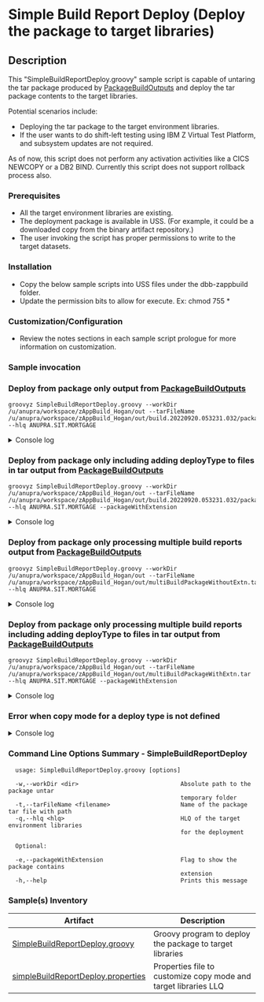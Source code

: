# Simple Build Report Deploy (Deploy the package to target libraries)
## Description
This "SimpleBuildReportDeploy.groovy" sample script is capable of untaring the tar package produced by [PackageBuildOutputs](../PackageBuildOutputs/) and deploy the tar package contents to the target libraries. 

Potential scenarios include:
* Deploying the tar package to the target environment libraries.
* If the user wants to do shift-left testing using IBM Z Virtual Test Platform, and subsystem updates are not required.

As of now, this script does not perform any activation activities like a CICS NEWCOPY or a DB2 BIND.  Currently this script does not support rollback process also.

### Prerequisites

* All the target environment libraries are existing.
* The deployment package is available in USS. (For example, it could be a downloaded copy from the binary artifact repository.)
* The user invoking the script has proper permissions to write to the target datasets.

### Installation
* Copy the below sample scripts into USS files under the dbb-zappbuild folder.
* Update the permission bits to allow for execute. Ex: chmod 755 *

### Customization/Configuration
* Review the notes sections in each sample script prologue for more information on customization.

### Sample invocation

### Deploy from package only output from [PackageBuildOutputs](../PackageBuildOutputs/)
```
groovyz SimpleBuildReportDeploy.groovy --workDir /u/anupra/workspace/zAppBuild_Hogan/out --tarFileName /u/anupra/workspace/zAppBuild_Hogan/out/build.20220920.053231.032/packageWithoutExtn.tar --hlq ANUPRA.SIT.MORTGAGE
```

<details>
  <summary>Console log</summary>

SimpleBuildReportDeploy console output

```
** SimpleBuildReportDeploy start at 20220920.073414.034
** Created tar file extract directory /u/anupra/workspace/zAppBuild_Hogan/out/DeployFiles_20220920.073414.034
** Untar file at /u/anupra/workspace/zAppBuild_Hogan/out/build.20220920.053231.032/packageWithoutExtn.tar.

Package untar done to /u/anupra/workspace/zAppBuild_Hogan/out/DeployFiles_20220920.073414.034

** Deploying the contents in /u/anupra/workspace/zAppBuild_Hogan/out/DeployFiles_20220920.073414.034/BuildReport.json

Extracted file /u/anupra/workspace/zAppBuild_Hogan/out/DeployFiles_20220920.073414.034/ANUPRA.MORT0001.LOAD/EPSMORT is of type MAPLOAD
Copied source file - ANUPRA.MORT0001.LOAD/EPSMORT to Target PDS - ANUPRA.SIT.MORTGAGE.MAPLOAD

Extracted file /u/anupra/workspace/zAppBuild_Hogan/out/DeployFiles_20220920.073414.034/ANUPRA.MORT0001.LOAD/EPSMLIS is of type MAPLOAD
Copied source file - ANUPRA.MORT0001.LOAD/EPSMLIS to Target PDS - ANUPRA.SIT.MORTGAGE.MAPLOAD

Extracted file /u/anupra/workspace/zAppBuild_Hogan/out/DeployFiles_20220920.073414.034/ANUPRA.MORT0001.LOAD/EPSCSMRT is of type CICSLOAD
Copied source file - ANUPRA.MORT0001.LOAD/EPSCSMRT to Target PDS - ANUPRA.SIT.MORTGAGE.CICSLOAD

Extracted file /u/anupra/workspace/zAppBuild_Hogan/out/DeployFiles_20220920.073414.034/ANUPRA.MORT0001.DBRM/EPSCMORT is of type DBRM
Copied source file - ANUPRA.MORT0001.DBRM/EPSCMORT to Target PDS - ANUPRA.SIT.MORTGAGE.DBRM

Extracted file /u/anupra/workspace/zAppBuild_Hogan/out/DeployFiles_20220920.073414.034/ANUPRA.MORT0001.LOAD/EPSCMORT is of type CICSLOAD
Copied source file - ANUPRA.MORT0001.LOAD/EPSCMORT to Target PDS - ANUPRA.SIT.MORTGAGE.CICSLOAD

Extracted file /u/anupra/workspace/zAppBuild_Hogan/out/DeployFiles_20220920.073414.034/ANUPRA.MORT0001.LOAD/DATEVAL is of type LOAD
Copied source file - ANUPRA.MORT0001.LOAD/DATEVAL to Target PDS - ANUPRA.SIT.MORTGAGE.LOAD

Extracted file /u/anupra/workspace/zAppBuild_Hogan/out/DeployFiles_20220920.073414.034/ANUPRA.MORT0001.LOAD/LENPGM is of type LOAD
Copied source file - ANUPRA.MORT0001.LOAD/LENPGM to Target PDS - ANUPRA.SIT.MORTGAGE.LOAD

Deleted the temporary folder - /u/anupra/workspace/zAppBuild_Hogan/out/DeployFiles_20220920.073414.034

** Build finished
```
</details>


### Deploy from package only including adding deployType to files in tar output from [PackageBuildOutputs](../PackageBuildOutputs/)
```
groovyz SimpleBuildReportDeploy.groovy --workDir /u/anupra/workspace/zAppBuild_Hogan/out --tarFileName /u/anupra/workspace/zAppBuild_Hogan/out/build.20220920.053231.032/packageWithExtn.tar --hlq ANUPRA.SIT.MORTGAGE --packageWithExtension
```

<details>
  <summary>Console log</summary>

SimpleBuildReportDeploy console output

```
** SimpleBuildReportDeploy start at 20220920.073751.037
** Created tar file extract directory /u/anupra/workspace/zAppBuild_Hogan/out/DeployFiles_20220920.073751.037
** Untar file at /u/anupra/workspace/zAppBuild_Hogan/out/build.20220920.053231.032/packageWithExtn.tar.

Package untar done to /u/anupra/workspace/zAppBuild_Hogan/out/DeployFiles_20220920.073751.037

** Deploying the contents in /u/anupra/workspace/zAppBuild_Hogan/out/DeployFiles_20220920.073751.037/BuildReport.json

Extracted file /u/anupra/workspace/zAppBuild_Hogan/out/DeployFiles_20220920.073751.037/ANUPRA.MORT0001.LOAD/EPSMORT.MAPLOAD is of type MAPLOAD
Copied source file - ANUPRA.MORT0001.LOAD/EPSMORT to Target PDS - ANUPRA.SIT.MORTGAGE.MAPLOAD

Extracted file /u/anupra/workspace/zAppBuild_Hogan/out/DeployFiles_20220920.073751.037/ANUPRA.MORT0001.LOAD/EPSMLIS.MAPLOAD is of type MAPLOAD
Copied source file - ANUPRA.MORT0001.LOAD/EPSMLIS to Target PDS - ANUPRA.SIT.MORTGAGE.MAPLOAD

Extracted file /u/anupra/workspace/zAppBuild_Hogan/out/DeployFiles_20220920.073751.037/ANUPRA.MORT0001.LOAD/EPSCSMRT.CICSLOAD is of type CICSLOAD
Copied source file - ANUPRA.MORT0001.LOAD/EPSCSMRT to Target PDS - ANUPRA.SIT.MORTGAGE.CICSLOAD

Extracted file /u/anupra/workspace/zAppBuild_Hogan/out/DeployFiles_20220920.073751.037/ANUPRA.MORT0001.DBRM/EPSCMORT.DBRM is of type DBRM
Copied source file - ANUPRA.MORT0001.DBRM/EPSCMORT to Target PDS - ANUPRA.SIT.MORTGAGE.DBRM

Extracted file /u/anupra/workspace/zAppBuild_Hogan/out/DeployFiles_20220920.073751.037/ANUPRA.MORT0001.LOAD/EPSCMORT.CICSLOAD is of type CICSLOAD
Copied source file - ANUPRA.MORT0001.LOAD/EPSCMORT to Target PDS - ANUPRA.SIT.MORTGAGE.CICSLOAD

Extracted file /u/anupra/workspace/zAppBuild_Hogan/out/DeployFiles_20220920.073751.037/ANUPRA.MORT0001.LOAD/DATEVAL.LOAD is of type LOAD
Copied source file - ANUPRA.MORT0001.LOAD/DATEVAL to Target PDS - ANUPRA.SIT.MORTGAGE.LOAD

Extracted file /u/anupra/workspace/zAppBuild_Hogan/out/DeployFiles_20220920.073751.037/ANUPRA.MORT0001.LOAD/LENPGM.LOAD is of type LOAD
Copied source file - ANUPRA.MORT0001.LOAD/LENPGM to Target PDS - ANUPRA.SIT.MORTGAGE.LOAD

Deleted the temporary folder - /u/anupra/workspace/zAppBuild_Hogan/out/DeployFiles_20220920.073751.037

** Build finished
```
</details>


### Deploy from package only processing multiple build reports output from [PackageBuildOutputs](../PackageBuildOutputs/)
```
groovyz SimpleBuildReportDeploy.groovy --workDir /u/anupra/workspace/zAppBuild_Hogan/out --tarFileName /u/anupra/workspace/zAppBuild_Hogan/out/multiBuildPackageWithoutExtn.tar --hlq ANUPRA.SIT.MORTGAGE
```

<details>
  <summary>Console log</summary>

SimpleBuildReportDeploy console output

```
** SimpleBuildReportDeploy start at 20220920.074004.040
** Created tar file extract directory /u/anupra/workspace/zAppBuild_Hogan/out/DeployFiles_20220920.074004.040
** Untar file at /u/anupra/workspace/zAppBuild_Hogan/out/multiBuildPackageWithoutExtn.tar.

Package untar done to /u/anupra/workspace/zAppBuild_Hogan/out/DeployFiles_20220920.074004.040

** Deploying the contents in /u/anupra/workspace/zAppBuild_Hogan/out/DeployFiles_20220920.074004.040/001_BuildReport.json

Extracted file /u/anupra/workspace/zAppBuild_Hogan/out/DeployFiles_20220920.074004.040/ANUPRA.MORT0001.LOAD/EPSMORT is of type MAPLOAD
Copied source file - ANUPRA.MORT0001.LOAD/EPSMORT to Target PDS - ANUPRA.SIT.MORTGAGE.MAPLOAD

Extracted file /u/anupra/workspace/zAppBuild_Hogan/out/DeployFiles_20220920.074004.040/ANUPRA.MORT0001.LOAD/EPSMLIS is of type MAPLOAD
Copied source file - ANUPRA.MORT0001.LOAD/EPSMLIS to Target PDS - ANUPRA.SIT.MORTGAGE.MAPLOAD

Extracted file /u/anupra/workspace/zAppBuild_Hogan/out/DeployFiles_20220920.074004.040/ANUPRA.MORT0001.LOAD/EPSCSMRT is of type CICSLOAD
Copied source file - ANUPRA.MORT0001.LOAD/EPSCSMRT to Target PDS - ANUPRA.SIT.MORTGAGE.CICSLOAD

Extracted file /u/anupra/workspace/zAppBuild_Hogan/out/DeployFiles_20220920.074004.040/ANUPRA.MORT0001.DBRM/EPSCMORT is of type DBRM
Copied source file - ANUPRA.MORT0001.DBRM/EPSCMORT to Target PDS - ANUPRA.SIT.MORTGAGE.DBRM

Extracted file /u/anupra/workspace/zAppBuild_Hogan/out/DeployFiles_20220920.074004.040/ANUPRA.MORT0001.LOAD/EPSCMORT is of type CICSLOAD
Copied source file - ANUPRA.MORT0001.LOAD/EPSCMORT to Target PDS - ANUPRA.SIT.MORTGAGE.CICSLOAD

Extracted file /u/anupra/workspace/zAppBuild_Hogan/out/DeployFiles_20220920.074004.040/ANUPRA.MORT0001.LOAD/DATEVAL is of type LOAD
Copied source file - ANUPRA.MORT0001.LOAD/DATEVAL to Target PDS - ANUPRA.SIT.MORTGAGE.LOAD

Extracted file /u/anupra/workspace/zAppBuild_Hogan/out/DeployFiles_20220920.074004.040/ANUPRA.MORT0001.LOAD/LENPGM is of type LOAD
Copied source file - ANUPRA.MORT0001.LOAD/LENPGM to Target PDS - ANUPRA.SIT.MORTGAGE.LOAD

** Deploying the contents in /u/anupra/workspace/zAppBuild_Hogan/out/DeployFiles_20220920.074004.040/002_BuildReport.json

Extracted file /u/anupra/workspace/zAppBuild_Hogan/out/DeployFiles_20220920.074004.040/ANUPRA.MORT0002.LOAD/EPSCSMRD is of type CICSLOAD
Copied source file - ANUPRA.MORT0002.LOAD/EPSCSMRD to Target PDS - ANUPRA.SIT.MORTGAGE.CICSLOAD

Extracted file /u/anupra/workspace/zAppBuild_Hogan/out/DeployFiles_20220920.074004.040/ANUPRA.MORT0002.LOAD/EPSMPMT is of type LOAD
Copied source file - ANUPRA.MORT0002.LOAD/EPSMPMT to Target PDS - ANUPRA.SIT.MORTGAGE.LOAD

Extracted file /u/anupra/workspace/zAppBuild_Hogan/out/DeployFiles_20220920.074004.040/ANUPRA.MORT0002.LOAD/EPSMLIST is of type CICSLOAD
Copied source file - ANUPRA.MORT0002.LOAD/EPSMLIST to Target PDS - ANUPRA.SIT.MORTGAGE.CICSLOAD

Deleted the temporary folder - /u/anupra/workspace/zAppBuild_Hogan/out/DeployFiles_20220920.074004.040

** Build finished
```
</details>


### Deploy from package only processing multiple build reports including adding deployType to files in tar output from [PackageBuildOutputs](../PackageBuildOutputs/)
```
groovyz SimpleBuildReportDeploy.groovy --workDir /u/anupra/workspace/zAppBuild_Hogan/out --tarFileName /u/anupra/workspace/zAppBuild_Hogan/out/multiBuildPackageWithExtn.tar --hlq ANUPRA.SIT.MORTGAGE --packageWithExtension
```

<details>
  <summary>Console log</summary>

SimpleBuildReportDeploy console output

```
** SimpleBuildReportDeploy start at 20220920.074508.045
** Created tar file extract directory /u/anupra/workspace/zAppBuild_Hogan/out/DeployFiles_20220920.074508.045
** Untar file at /u/anupra/workspace/zAppBuild_Hogan/out/multiBuildPackageWithExtn.tar.

Package untar done to /u/anupra/workspace/zAppBuild_Hogan/out/DeployFiles_20220920.074508.045

** Deploying the contents in /u/anupra/workspace/zAppBuild_Hogan/out/DeployFiles_20220920.074508.045/001_BuildReport.json

Extracted file /u/anupra/workspace/zAppBuild_Hogan/out/DeployFiles_20220920.074508.045/ANUPRA.MORT0001.LOAD/EPSMORT.MAPLOAD is of type MAPLOAD
Copied source file - ANUPRA.MORT0001.LOAD/EPSMORT to Target PDS - ANUPRA.SIT.MORTGAGE.MAPLOAD

Extracted file /u/anupra/workspace/zAppBuild_Hogan/out/DeployFiles_20220920.074508.045/ANUPRA.MORT0001.LOAD/EPSMLIS.MAPLOAD is of type MAPLOAD
Copied source file - ANUPRA.MORT0001.LOAD/EPSMLIS to Target PDS - ANUPRA.SIT.MORTGAGE.MAPLOAD

Extracted file /u/anupra/workspace/zAppBuild_Hogan/out/DeployFiles_20220920.074508.045/ANUPRA.MORT0001.LOAD/EPSCSMRT.CICSLOAD is of type CICSLOAD
Copied source file - ANUPRA.MORT0001.LOAD/EPSCSMRT to Target PDS - ANUPRA.SIT.MORTGAGE.CICSLOAD

Extracted file /u/anupra/workspace/zAppBuild_Hogan/out/DeployFiles_20220920.074508.045/ANUPRA.MORT0001.DBRM/EPSCMORT.DBRM is of type DBRM
Copied source file - ANUPRA.MORT0001.DBRM/EPSCMORT to Target PDS - ANUPRA.SIT.MORTGAGE.DBRM

Extracted file /u/anupra/workspace/zAppBuild_Hogan/out/DeployFiles_20220920.074508.045/ANUPRA.MORT0001.LOAD/EPSCMORT.CICSLOAD is of type CICSLOAD
Copied source file - ANUPRA.MORT0001.LOAD/EPSCMORT to Target PDS - ANUPRA.SIT.MORTGAGE.CICSLOAD

Extracted file /u/anupra/workspace/zAppBuild_Hogan/out/DeployFiles_20220920.074508.045/ANUPRA.MORT0001.LOAD/DATEVAL.LOAD is of type LOAD
Copied source file - ANUPRA.MORT0001.LOAD/DATEVAL to Target PDS - ANUPRA.SIT.MORTGAGE.LOAD

Extracted file /u/anupra/workspace/zAppBuild_Hogan/out/DeployFiles_20220920.074508.045/ANUPRA.MORT0001.LOAD/LENPGM.LOAD is of type LOAD
Copied source file - ANUPRA.MORT0001.LOAD/LENPGM to Target PDS - ANUPRA.SIT.MORTGAGE.LOAD

** Deploying the contents in /u/anupra/workspace/zAppBuild_Hogan/out/DeployFiles_20220920.074508.045/002_BuildReport.json

Extracted file /u/anupra/workspace/zAppBuild_Hogan/out/DeployFiles_20220920.074508.045/ANUPRA.MORT0002.LOAD/EPSCSMRD.CICSLOAD is of type CICSLOAD
Copied source file - ANUPRA.MORT0002.LOAD/EPSCSMRD to Target PDS - ANUPRA.SIT.MORTGAGE.CICSLOAD

Extracted file /u/anupra/workspace/zAppBuild_Hogan/out/DeployFiles_20220920.074508.045/ANUPRA.MORT0002.LOAD/EPSMPMT.LOAD is of type LOAD
Copied source file - ANUPRA.MORT0002.LOAD/EPSMPMT to Target PDS - ANUPRA.SIT.MORTGAGE.LOAD

Extracted file /u/anupra/workspace/zAppBuild_Hogan/out/DeployFiles_20220920.074508.045/ANUPRA.MORT0002.LOAD/EPSMLIST.CICSLOAD is of type CICSLOAD
Copied source file - ANUPRA.MORT0002.LOAD/EPSMLIST to Target PDS - ANUPRA.SIT.MORTGAGE.CICSLOAD

Deleted the temporary folder - /u/anupra/workspace/zAppBuild_Hogan/out/DeployFiles_20220920.074508.045

** Build finished
```
</details>


### Error when copy mode for a deploy type is not defined

<details>
  <summary>Console log</summary>

SimpleBuildReportDeploy console output

```
** SimpleBuildReportDeploy start at 20220920.075237.052
** Created tar file extract directory /u/anupra/workspace/zAppBuild_Hogan/out/DeployFiles_20220920.075237.052
** Untar file at /u/anupra/workspace/zAppBuild_Hogan/out/build.20220920.053231.032/packageWithoutExtn.tar.

Package untar done to /u/anupra/workspace/zAppBuild_Hogan/out/DeployFiles_20220920.075237.052

** Deploying the contents in /u/anupra/workspace/zAppBuild_Hogan/out/DeployFiles_20220920.075237.052/BuildReport.json

Extracted file /u/anupra/workspace/zAppBuild_Hogan/out/DeployFiles_20220920.075237.052/ANUPRA.MORT0001.LOAD/EPSMORT is of type MAPLOAD
Copied source file - ANUPRA.MORT0001.LOAD/EPSMORT to Target PDS - ANUPRA.SIT.MORTGAGE.MAPLOAD

Extracted file /u/anupra/workspace/zAppBuild_Hogan/out/DeployFiles_20220920.075237.052/ANUPRA.MORT0001.LOAD/EPSMLIS is of type MAPLOAD
Copied source file - ANUPRA.MORT0001.LOAD/EPSMLIS to Target PDS - ANUPRA.SIT.MORTGAGE.MAPLOAD

Extracted file /u/anupra/workspace/zAppBuild_Hogan/out/DeployFiles_20220920.075237.052/ANUPRA.MORT0001.LOAD/EPSCSMRT is of type CICSLOAD
ERROR: DEPLOYMENT FAILED
ERROR: SOURCE FILE NOT DEPLOYED : ANUPRA.MORT0001.LOAD/EPSCSMRT
ERROR: DBB COPY MODE NOT DEFINED FOR DEPLOY TYPE : CICSLOAD


Deleted the temporary folder - /u/anupra/workspace/zAppBuild_Hogan/out/DeployFiles_20220920.075237.052

** Build finished
```
</details>


### Command Line Options Summary - SimpleBuildReportDeploy
```
  usage: SimpleBuildReportDeploy.groovy [options]
 
  -w,--workDir <dir>                             Absolute path to the package untar 
                                                 temporary folder
  -t,--tarFileName <filename>                    Name of the package tar file with path
  -q,--hlq <hlq>                                 HLQ of the target environment libraries 
                                                 for the deployment 
                                                                                                                                          
  Optional:
  
  -e,--packageWithExtension                      Flag to show the package contains 
                                                 extension 
  -h,--help                                      Prints this message
```

### Sample(s) Inventory

Artifact | Description
---------- | ----------------------------------------------------------------------------------------
[SimpleBuildReportDeploy.groovy](SimpleBuildReportDeploy.groovy) | Groovy program to deploy the package to target libraries
[simpleBuildReportDeploy.properties](simpleBuildReportDeploy.properties) | Properties file to customize copy mode and target libraries LLQ
